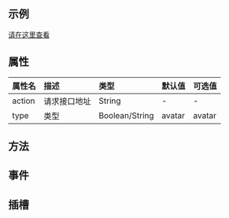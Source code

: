## 示例

[请在这里查看](https://template.ainiteam.com/#/components/upload)

## 属性

| 属性名 | 描述         | 类型           | 默认值 | 可选值 |
| :----- | :----------- | :------------- | :----- | :----- |
| action | 请求接口地址 | String         | -      | -      |
| type   | 类型         | Boolean/String | avatar | avatar |

## 方法

## 事件

## 插槽
